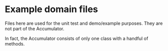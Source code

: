 # Example domain files

Files here are used for the unit test and demo/example purposes. They are not part of the Accumulator.

In fact, the Accumulator consists of only one class with a handful of methods.

